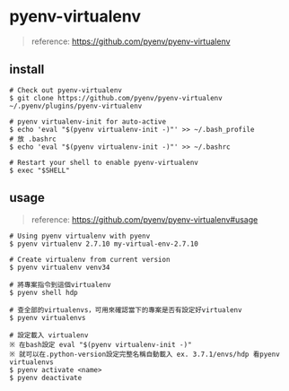 # pyenv-virtualenv
> reference: https://github.com/pyenv/pyenv-virtualenv

## install
```
# Check out pyenv-virtualenv
$ git clone https://github.com/pyenv/pyenv-virtualenv ~/.pyenv/plugins/pyenv-virtualenv

# pyenv virtualenv-init for auto-active
$ echo 'eval "$(pyenv virtualenv-init -)"' >> ~/.bash_profile
# 放 .bashrc
$ echo 'eval "$(pyenv virtualenv-init -)"' >> ~/.bashrc

# Restart your shell to enable pyenv-virtualenv
$ exec "$SHELL"
```

## usage
> reference: https://github.com/pyenv/pyenv-virtualenv#usage

```
# Using pyenv virtualenv with pyenv
$ pyenv virtualenv 2.7.10 my-virtual-env-2.7.10

# Create virtualenv from current version
$ pyenv virtualenv venv34

# 將專案指令到這個virtualenv
$ pyenv shell hdp

# 查全部的virtualenvs，可用來確認當下的專案是否有設定好virtualenv
$ pyenv virtualenvs

# 設定載入 virtualenv
※ 在bash設定 eval "$(pyenv virtualenv-init -)"
※ 就可以在.python-version設定完整名稱自動載入 ex. 3.7.1/envs/hdp 看pyenv virtualenvs
$ pyenv activate <name>
$ pyenv deactivate
```
